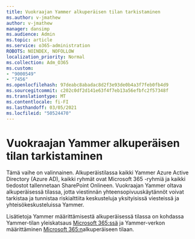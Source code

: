 ```yaml
---
title: Vuokraajan Yammer alkuperäisen tilan tarkistaminen
ms.author: v-jmathew
author: v-jmathew
manager: dansimp
ms.audience: Admin
ms.topic: article
ms.service: o365-administration
ROBOTS: NOINDEX, NOFOLLOW
localization_priority: Normal
ms.collection: Adm_O365
ms.custom:
- "9000549"
- "7456"
ms.openlocfilehash: 97deabc8abadac8d2f3e93de0b4a3f7feb0fb4d9
ms.sourcegitcommit: c202c0df2d141e63f4f7eb13a56efbfc2f57348f
ms.translationtype: MT
ms.contentlocale: fi-FI
ms.lasthandoff: 03/05/2021
ms.locfileid: "50524470"
---
```

# <a name="verify-your-yammer-tenant-is-in-native-mode"></a>Vuokraajan Yammer alkuperäisen tilan tarkistaminen

Tämä vaihe on valinnainen. Alkuperäistilassa kaikki Yammer Azure Active Directory (Azure AD), kaikki ryhmät ovat Microsoft 365 -ryhmiä ja kaikki tiedostot tallennetaan SharePoint Onlineen. Vuokraajan Yammer oltava alkuperäisessä tilassa, jotta viestinnän yhteensopivuuskäytännöt voivat tarkistaa ja tunnistaa riskialttiita keskusteluja yksityisissä viesteissä ja yhteisökeskusteluissa Yammer.  
  
Lisätietoja Yammer määrittämisestä alkuperäisessä tilassa on kohdassa Yammer-tilan yleiskatsaus [Microsoft 365:ssä](https://go.microsoft.com/fwlink/?linkid=2129829) ja Yammer-verkon määrittäminen [Microsoft 365:n](https://go.microsoft.com/fwlink/?linkid=2129772)alkuperäiseen tilaan.
